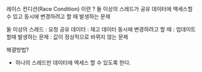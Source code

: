 레이스 컨디션(Race Condition) 이란 ?
둘 이상의 스레드가 공유 데이터에 액세스할 수 있고 동시에 변경하려고 할 때 발생하는 문제

둘 이상의 스레드 : 요청
공유 데이터 : 재고 데이터
동시에 변경하려고 할 때 : 업데이트 할때
발생하는 문제 : 값이 정상적으로 바뀌지 않는 문제


해결방법?
- 하나의 스레드만 데이터에 액세스 할 수 있도록 한다.
